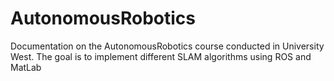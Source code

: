# AutonomousRobotics
Documentation on the AutonomousRobotics course conducted in University West. The goal is to implement different SLAM algorithms using ROS and MatLab
